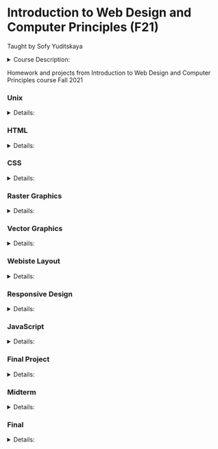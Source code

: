 # Introduction to Web Design and Computer Principles (F21) 


Taught by Sofy Yuditskaya
<details><summary>Course Description:</summary>
CSCI-UA 40 Introduction to Web Design and Computer Principles   

  There are two primary aspects to this course. The first is learning how to build websites and prepare the various elements that comprise them. The second is understanding concepts behind computers in general and the Web in particular.

Lecture Topics:  
<ul>
<li> Unix command line  </li>
<li> HTML</li>
<li> CSS  </li>
<li> Web graphics</li>
<li> Design and accessibility</li>
<li> Website layout</li>
<li> Responsive design</li>
<li> Interactivity with JavaScript</li>
<li> Web forms</li>
<li> Web audio and video</li>
<li> Web hosting and domain names</li>
</ul>
 
</details>

Homework and projects from Introduction to Web Design and Computer Principles course Fall 2021

### Unix
<details><summary>Details:</summary>
In this assignment you will create a basic Web page and publish it on a Unix server at i6.cims.nyu.edu/~netid.  

Use Sublime Text, or Atom to create a new plain text document. Type the HTML code below into the document. Then enter your name inside the <title> tag and a short self introduction inside the <p> tag.

<!DOCTYPE html>
<html>
  <head>
    <meta charset="utf-8">
    <title>Your name goes here</title>
  </head>
  <body>
    <h1>Introduction to Web Design and Computer Principles</h1>
    <p>Your self introduction goes here</p>
    <ul>
      <li>HTML</li>
      <li>CSS</li>
      <li>Raster Graphics</li>
      <li>Vector Graphics</li>
      <li>Website Layout</li>
      <li>Responsive Design</li>
      <li>JavaScript</li>
      <li>Final Project</li>
    </ul>
  </body>
</html>

Save this file as “index.html” on your computer. View the page locally in a web browser (File > Open File) to make sure it looks as it should.  

This page will serve as a directory for all future assignments--ie you will link to all future assignments from this page.  


Publishing Your Web Page

Your webpage must be named index.html otherwise it will not be resolved by the browser.

Next, you will use an SFTP client to transfer your “index.html” file from your computer to the i6 server.

Cyberduck is a free and open-source SFTP client for Mac and Windows. Alternatives include Transmit and Fetch for Mac, WinSCP for Windows, and FileZilla for Mac, Windows, and Linux. Whatever program you use, be sure to connect to i6 using SFTP (as opposed to FTP).

Fill the SFTP login screen in as follows but with your own NetID and i6 password and connect using “SFTP.” After logging in, you can upload files to the web server and also download files from the server.

SFTP login window

Upload the index.html file from your computer to the public_html folder of your i6 account. Once you have uploaded the file, check to make sure your Web page is visible at: i6.cims.nyu.edu/~netid

  
</details>

### HTML
<details><summary>Details:</summary>
In this assignment, you will create a three-page website about yourself. The focus at this stage of the development process is on describing web page content with HTML.



Project Setup
Create a new directory (folder) on your computer called “html”. Place HTML and image files associated with your new website inside of this directory. The home page of your website should be named “index.html” (this another index.html folder, do not move or delete the first index.html folder you created last week in public_html). Other pages can be named as you like, but should reflect the content of the page. Remember that all file and directory names should be limited to letters, numbers, and dashes and be lowercase, with no spaces.
When your website is finished, you will upload the “html” directory, along with its contents, to your i6 account. Your new website will then be available at: i6.cims.nyu.edu/~netid/html/



Your Website
Three HTML web pages—about you—form the heart of the current assignment. Any combination of your background, interests, or experiences will do as long as it is autobiographical. You are to write these pages using a plain text editor such as Atom, or Sublime Text. The focus of this assignment is on describing web page content with HTML; refrain from styling the pages until the next assignment, CSS.
Here is a list of required elements you should include in these pages. 


There should be semantic text elements on each page, including but not limited to paragraph (<p>) and heading (<h1>, <h2>, etc.) text. 


The pages should link to each other with “relative” URLs.
Each page should also include at least one “absolute” URL linking to an external website. You should include at least one image (JPG, PNG, GIF, or SVG) on each page. (We’ve not
covered image editing yet but feel free to use images from your camera or smartphone as well as images downloaded from the Web.)
All img elements should include src, width, height, and alt attributes with appropriate values.
You should include an HTML list somewhere on one of your pages; this can be an ordered, unordered, or description list.
There should be semantic section elements on each page, including but not limited to <main>, <header>, and <footer>.
Pay close attention to your HTML tags and be sure to test your pages locally in an up-to-date web browser as you code them.
You can also check your HTML code using the W3C Markup Validation Service.

  
</details>

### CSS
<details><summary>Details:</summary>

In this assignment, you are to use CSS to style your assignments home page—from the Unix assignment—and original pages about you—from the HTML assignment. Using a plain text editor, write CSS code for the web pages you’ve created for the first two assignments.


Here is a list of required elements to include for the assignments home page.
Create an internal style sheet (within the <head> section of the document) with at least two different CSS rule sets(consisting of a selector and declaration block) for your assignments home page.
Your assignments home page should also include two or more different inline style rules—as style attributes of HTML elements.


Here is a list of required elements to include for the website about you.
Create one external style sheet (.css document) with at least six different CSS rule sets and link it to all of your original HTML pages, about you.
Your style rules should specify font family and font size for paragraph and heading text, and link states including link, visited, hover, and active.
You should specify a background image and/or background color for your pages and style some other aspect of the CSS box model, such as border, margin, or padding.
Create two or more class attributes somewhere in your HTML that are targeted and styled with CSS.
Create an id attribute somewhere in your HTML that is targeted and styled with CSS.
You should incorporate the CSS float or display property into your styles in some way and clear it where appropriate.


Beyond these requirements, feel free to include additional CSS to design your pages as you like. Remember to test your pages locally in the web browser as you proceed.
  
</details>

### Raster Graphics
<details><summary>Details:</summary>
Did you ever want to see yourself at the top of Mount Everest, walking on a rainbow, or hanging out with world leaders at a global summit? In this assignment, you can . . .

Your Image
Using https://www.photopea.com/, create a multilayered image that features you placed in an unlikely, unique, or impossible location. The final image should be 600 × 800 pixels (horizontal or vertical orientation). Your project should consist of at least five different layers.

A picture of yourself, decontextualized from the original image
A background image layer (different from the original image) that provides context for your location
A text layer with your name, a caption, or a title
An additional image layers that enhance the overall impression of your imaginary scene

Try to make the image as realistic as possible, even as you create a fictional scene. You might place yourself in the Arctic, climbing a national monument, walking on the moon, or standing beside a celebrity. Pay attention to things like the edges of objects, shadows, and color as well as to the proportions of your objects. Use a variety of tools to enhance your image—there are many available in www.photopea.com and you are encouraged to explore them.

Saving Your Work
Export the image as a JPEG or PNG file for the Web.

You should keep your PSD file after you’ve exported the images. Do not delete it as the Photoshop document will be part of your assignment submission.

Also, pay attention to the file size of your exported images, that they are suitable for the Web. The JPEG or PNG file should be less than 2 MB.

Publishing Your Image
Create a new directory on your i6 account called “rasterGraphics”. Within this directory, create a basic web page called “index.html” for your project and give the page a title.

Use the img element to display your JPEG or PNG on the page. The img element should include src, width, height, and alt attributes that correspond to the image. Add a short paragraph of text that describes the concept for your image.

Use the embed code from a website such as vimeo.com or soundcloud.com to embed audio or video that you created. Otherwise use the <video></video> or <audio></audio> tags.

Add CSS to give your page some basic styles. At minimum, this should include rule sets for the <img> element, paragraph text, and background of the page.

Publish the web page, along with your image (the JPEG or PNG, not the Photoshop document), and the audio or video file (if you are hosting your own) to the i6 server. Your project should be available at: i6.cims.nyu.edu/~netid/rasterGraphics/.

Update the code of your assignments directory to link to this new page.

Submitting Your Assignment
Submit the following via NYU Brightspace.
    The URL to your new web page that displays the image on i6
    A compressed archive containing your Photoshop project file, JPG or PNG, Audio or Video or just link to your Audio or Video in the HTML file, HTML and CSS
    The upload may take time; wait for confirmation before closing the browser window

Please note that you are required to submit files along with the URL in order to receive credit for your work.

  
</details>

### Vector Graphics
<details><summary>Details:</summary>

  
</details>

### Webiste Layout
<details><summary>Details:</summary>
On paper layout what pages and features you would like your final project's website to incorporate. 

  
</details>

### Responsive Design
<details><summary>Details:</summary>
Create a website that has three or more elements of responsive design. ie. An action such as clicking on a shape or text changes the color value.

  
</details>

### JavaScript
<details><summary>Details:</summary>

  
</details>

### Final Project
<details><summary>Details:</summary>

  
</details>

### Midterm
<details><summary>Details:</summary>
Multiple choice test reflecting topics learned in the first half of the semester.
  
</details>

### Final
<details><summary>Details:</summary>
Multiple choice test covering all topics covered in this course.
  
</details>
